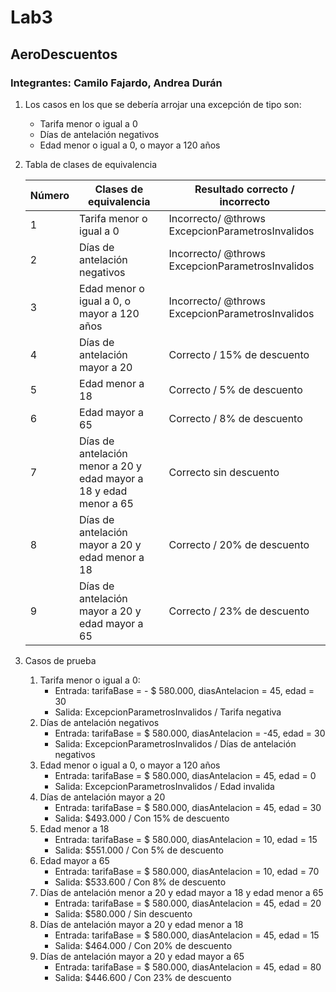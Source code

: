 # Lab3
## AeroDescuentos
### Integrantes: Camilo Fajardo, Andrea Durán

1. Los casos en los que se debería arrojar una excepción de tipo son:

    - Tarifa menor o igual a 0
    - Días de antelación negativos
    - Edad menor o igual a 0, o mayor a 120 años


2. Tabla de clases de equivalencia

    | Número | Clases de equivalencia| Resultado correcto / incorrecto|
    |--------|-------|----|
    | 1 | Tarifa menor o igual a 0 | Incorrecto/ @throws ExcepcionParametrosInvalidos |
    |2| Días de antelación  negativos| Incorrecto/ @throws ExcepcionParametrosInvalidos |
    |3| Edad menor o igual a 0, o mayor a 120 años| Incorrecto/ @throws ExcepcionParametrosInvalidos |
    |4| Días de antelación mayor a 20| Correcto / 15% de descuento|
    |5| Edad menor a 18 | Correcto / 5% de descuento|
    |6| Edad mayor a 65 | Correcto / 8% de descuento|
    |7| Días de antelación menor a 20 y edad mayor a 18 y edad menor a 65 | Correcto sin descuento|
    |8| Días de antelación mayor a 20 y edad menor a 18 | Correcto / 20% de descuento|
    |9 | Días de antelación mayor a 20 y edad mayor a 65| Correcto / 23% de descuento|

    
3. Casos de prueba

    1. Tarifa menor o igual a 0:
        - Entrada: tarifaBase = - $ 580.000, diasAntelacion = 45, edad = 30
        - Salida: ExcepcionParametrosInvalidos / Tarifa negativa
    2. Días de antelación  negativos
        - Entrada: tarifaBase =  $ 580.000, diasAntelacion = -45, edad = 30
        - Salida: ExcepcionParametrosInvalidos / Días de antelación negativos
    3. Edad menor o igual a 0, o mayor a 120 años
        - Entrada: tarifaBase =  $ 580.000, diasAntelacion = 45, edad = 0
        - Salida: ExcepcionParametrosInvalidos / Edad invalida
    4. Días de antelación mayor a 20
        - Entrada: tarifaBase =  $ 580.000, diasAntelacion = 45, edad = 30
        - Salida: $493.000 / Con 15% de descuento
    5. Edad menor a 18
        - Entrada: tarifaBase =  $ 580.000, diasAntelacion = 10, edad = 15
        - Salida: $551.000 / Con 5% de descuento
    6. Edad mayor a 65
        - Entrada: tarifaBase =  $ 580.000, diasAntelacion = 10, edad = 70
        - Salida: $533.600 / Con 8% de descuento
    7. Días de antelación menor a 20 y edad mayor a 18 y edad menor a 65
        - Entrada: tarifaBase =  $ 580.000, diasAntelacion = 45, edad = 20
        - Salida: $580.000 / Sin descuento
    8. Días de antelación mayor a 20 y edad menor a 18
        - Entrada: tarifaBase =  $ 580.000, diasAntelacion = 45, edad = 15
        - Salida: $464.000 / Con 20% de descuento
    9.  Días de antelación mayor a 20 y edad mayor a 65
        - Entrada: tarifaBase =  $ 580.000, diasAntelacion = 45, edad = 80
        - Salida: $446.600 / Con 23% de descuento